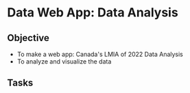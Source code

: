 # Data Web App: Data Analysis

## Objective
* To make a web app: Canada's LMIA of 2022 Data Analysis
* To analyze and visualize the data

## Tasks
